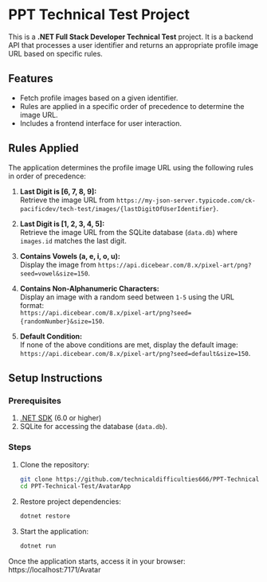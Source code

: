 # PPT Technical Test Project

This is a **.NET Full Stack Developer Technical Test** project. It is a backend API that processes a user identifier and returns an appropriate profile image URL based on specific rules.

## Features

- Fetch profile images based on a given identifier.
- Rules are applied in a specific order of precedence to determine the image URL.
- Includes a frontend interface for user interaction.

## Rules Applied

The application determines the profile image URL using the following rules in order of precedence:

1. **Last Digit is [6, 7, 8, 9]:**  
   Retrieve the image URL from `https://my-json-server.typicode.com/ck-pacificdev/tech-test/images/{lastDigitOfUserIdentifier}`.

2. **Last Digit is [1, 2, 3, 4, 5]:**  
   Retrieve the image URL from the SQLite database (`data.db`) where `images.id` matches the last digit.

3. **Contains Vowels (a, e, i, o, u):**  
   Display the image from `https://api.dicebear.com/8.x/pixel-art/png?seed=vowel&size=150`.

4. **Contains Non-Alphanumeric Characters:**  
   Display an image with a random seed between `1-5` using the URL format:  
   `https://api.dicebear.com/8.x/pixel-art/png?seed={randomNumber}&size=150`.

5. **Default Condition:**  
   If none of the above conditions are met, display the default image:  
   `https://api.dicebear.com/8.x/pixel-art/png?seed=default&size=150`.

## Setup Instructions

### Prerequisites

1. [.NET SDK](https://dotnet.microsoft.com/download) (6.0 or higher)
2. SQLite for accessing the database (`data.db`).

### Steps

1. Clone the repository:
   ```bash
   git clone https://github.com/technicaldifficulties666/PPT-Technical-Test.git
   cd PPT-Technical-Test/AvatarApp

2. Restore project dependencies:
   ```bash
   dotnet restore

3. Start the application:
   ```bash
   dotnet run

Once the application starts, access it in your browser:
https://localhost:7171/Avatar
